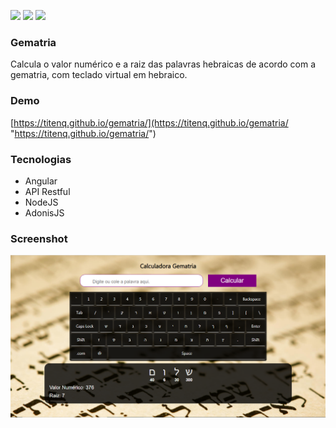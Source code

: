 ![](https://img.shields.io/github/stars/titenq/gematria.svg) ![](https://img.shields.io/github/forks/titenq/gematria.svg) ![](https://img.shields.io/github/issues/titenq/gematria.svg) 

### Gematria

Calcula o valor numérico e a raiz das palavras hebraicas de acordo com a gematria, com teclado virtual em hebraico.

### Demo
[https://titenq.github.io/gematria/](https://titenq.github.io/gematria/ "https://titenq.github.io/gematria/")

### Tecnologias
- Angular
- API Restful
- NodeJS
- AdonisJS

### Screenshot

![](https://github.com/titenq/gematria/blob/master/screenshot.png?raw=true)
